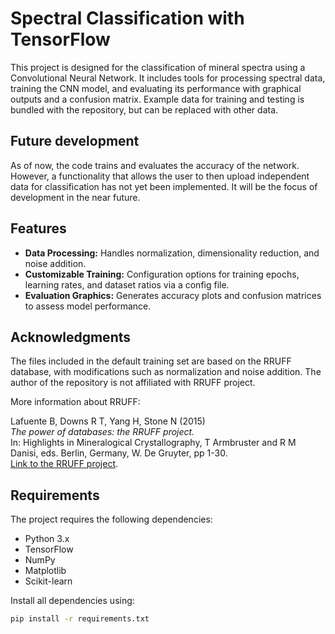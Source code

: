 # Spectral Classification with TensorFlow

This project is designed for the classification of mineral spectra using a Convolutional Neural Network. It includes tools for processing spectral data, training the CNN model, and evaluating its performance with graphical outputs and a confusion matrix. Example data for training and testing is bundled with the repository, but can be replaced with other data.

## Future development
As of now, the code trains and evaluates the accuracy of the network. However, a functionality that allows the user to then upload independent data for classification has not yet been implemented. It will be the focus of development in the near future.

## Features

- **Data Processing:** Handles normalization, dimensionality reduction, and noise addition.
- **Customizable Training:** Configuration options for training epochs, learning rates, and dataset ratios via a config file.
- **Evaluation Graphics:** Generates accuracy plots and confusion matrices to assess model performance.

## Acknowledgments

The files included in the default training set are based on the RRUFF database, with modifications such as normalization and noise addition. The author of the repository is not affiliated with RRUFF project.

More information about RRUFF:

Lafuente B, Downs R T, Yang H, Stone N (2015)  
*The power of databases: the RRUFF project.*  
In: Highlights in Mineralogical Crystallography, T Armbruster and R M Danisi, eds. Berlin, Germany, W. De Gruyter, pp 1-30.  
[Link to the RRUFF project](https://rruff.info/).

## Requirements

The project requires the following dependencies:
- Python 3.x
- TensorFlow
- NumPy
- Matplotlib
- Scikit-learn

Install all dependencies using:
```bash
pip install -r requirements.txt
